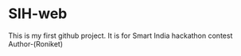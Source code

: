 # SIH-web
This is my first github project. It is for Smart India hackathon contest
<br>
Author-(Roniket)
